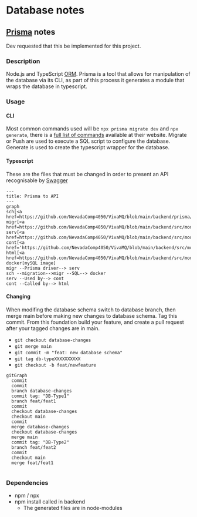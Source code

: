 # Database notes

## [Prisma](https://www.prisma.io/) notes
Dev requested that this be implemented for this project.

### Description
Node.js and TypeScript [ORM](ORM.md).
Prisma is a tool that allows for manipulation of the database via its CLI, as part of this process it generates a module that wraps the database in typescript.

### Usage

#### CLI
Most common commands used will be `npx prisma migrate dev` and `npx generate`, there is a [full list of commands](https://www.prisma.io/docs/orm/reference/prisma-cli-reference) available at their website. Migrate or Push are used to execute a SQL script to configure the database. Generate is used to create the typescript wrapper for the database.

#### Typescript
These are the files that must be changed in order to present an API recognisable by [Swagger](Swagger.md)
```mermaid
---
title: Prisma to API
---
graph
sch[<a href=https://github.com/NevadaComp4050/VivaMQ/blob/main/backend/prisma/schema.prisma>Schema</a>]
migr[<a href=https://github.com/NevadaComp4050/VivaMQ/blob/main/backend/src/modules/users/users.service.ts>sql</a>]
serv[<a href=https://github.com/NevadaComp4050/VivaMQ/blob/main/backend/src/modules/users/users.service.ts>Service</a>]
cont[<a href='https://github.com/NevadaComp4050/VivaMQ/blob/main/backend/src/modules/users/users.controller.ts'>Controller</a>]
html[<a href=https://github.com/NevadaComp4050/VivaMQ/blob/main/backend/src/modules/users/users.route.ts>/route</a>]
docker[mySQL image]
migr --Prisma driver--> serv
sch --migration-->migr --SQL--> docker
serv --Used by--> cont
cont --Called by--> html
```

#### Changing 
When modifing the database schema switch to database branch, then merge main before making new changes to database schema. Tag this commit. From this foundation build your feature, and create a pull request after your tagged changes are in main.

- `git checkout database-changes`
- `git merge main`
- `git commit -m "feat: new database schema"`
- `git tag db-typeXXXXXXXXXX`
- `git checkout -b feat/newfeature`
```mermaid
gitGraph
  commit 
  commit 
  branch database-changes
  commit tag: "DB-Type1"
  branch feat/feat1
  commit
  checkout database-changes
  checkout main
  commit
  merge database-changes
  checkout database-changes
  merge main
  commit tag: "DB-Type2"
  branch feat/feat2
  commit
  checkout main
  merge feat/feat1
  
```

### Dependencies
- npm / npx
- npm install called in backend
  - The generated files are in node-modules